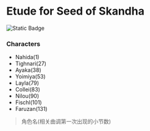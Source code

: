 # Etude for Seed of Skandha

![Static Badge](https://img.shields.io/badge/MuseScore-4.1-blue)


### Characters

- Nahida(1)
- Tighnari(27)
- Ayaka(38)
- Yoimiya(53)
- Layla(79)
- Collei(83)
- Nilou(90)
- Fischl(101)
- Faruzan(131)

> 角色名(相关曲调第一次出现的小节数)
